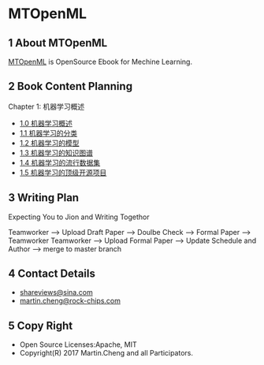 # MTOpenML

## 1 About MTOpenML
[MTOpenML](https://github.com/MTMediaDev/MTOpenML) is OpenSource Ebook for  Mechine  Learning.

## 2 Book Content Planning

Chapter 1: 机器学习概述
* [1.0 机器学习概述](../../book-open-ml-cn/1-ml-overview/10-ml-overview.md)
* [1.1 机器学习的分类](../../book-open-ml-cn/1-ml-overview/11-ml-classification.md)
* [1.2 机器学习的模型](../../book-open-ml-cn/1-ml-overview/12-ml-model.md)
* [1.3 机器学习的知识图谱](../../book-open-ml-cn/1-ml-overview/1-ml-overview/13-ml-knowledge-graph.md)
* [1.4 机器学习的流行数据集](../../book-open-ml-cn/1-ml-overview/14-ml-dataset.md)
* [1.5 机器学习的顶级开源项目](../../book-open-ml-cn/1-ml-overview/15-ml-open-source.md)

## 3 Writing Plan
Expecting You to Jion and Writing Togethor

Teamworker --> Upload Draft Paper  --> Doulbe Check --> Formal Paper -->  Teamworker
Teamworker --> Upload Formal Paper --> Update Schedule and Author --> merge to master branch

## 4 Contact Details
* shareviews@sina.com
* martin.cheng@rock-chips.com

## 5 Copy Right
* Open Source Licenses:Apache, MIT
* Copyright(R) 2017 Martin.Cheng and all Participators.
